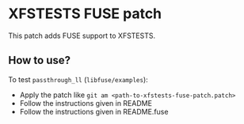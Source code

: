 # XFSTESTS FUSE patch
This patch adds FUSE support to XFSTESTS.

## How to use?

To test `passthrough_ll` (`libfuse/examples`):

- Apply the patch like `git am <path-to-xfstests-fuse-patch.patch>`
- Follow the instructions given in README
- Follow the instructions given in README.fuse

